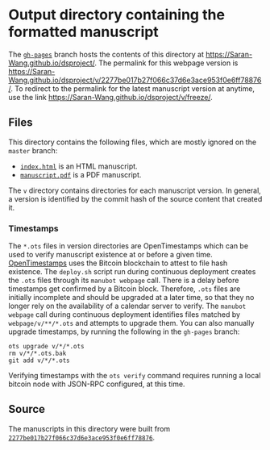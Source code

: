 # Output directory containing the formatted manuscript

The [`gh-pages`](https://github.com/Saran-Wang/dsproject/tree/gh-pages) branch hosts the contents of this directory at <https://Saran-Wang.github.io/dsproject/>.
The permalink for this webpage version is <https://Saran-Wang.github.io/dsproject/v/2277be017b27f066c37d6e3ace953f0e6ff78876/>.
To redirect to the permalink for the latest manuscript version at anytime, use the link <https://Saran-Wang.github.io/dsproject/v/freeze/>.

## Files

This directory contains the following files, which are mostly ignored on the `master` branch:

+ [`index.html`](index.html) is an HTML manuscript.
+ [`manuscript.pdf`](manuscript.pdf) is a PDF manuscript.

The `v` directory contains directories for each manuscript version.
In general, a version is identified by the commit hash of the source content that created it.

### Timestamps

The `*.ots` files in version directories are OpenTimestamps which can be used to verify manuscript existence at or before a given time.
[OpenTimestamps](https://opentimestamps.org/) uses the Bitcoin blockchain to attest to file hash existence.
The `deploy.sh` script run during continuous deployment creates the `.ots` files through its `manubot webpage` call.
There is a delay before timestamps get confirmed by a Bitcoin block.
Therefore, `.ots` files are initially incomplete and should be upgraded at a later time, so that they no longer rely on the availability of a calendar server to verify.
The `manubot webpage` call during continuous deployment identifies files matched by `webpage/v/**/*.ots` and attempts to upgrade them.
You can also manually upgrade timestamps, by running the following in the `gh-pages` branch:

```shell
ots upgrade v/*/*.ots
rm v/*/*.ots.bak
git add v/*/*.ots
```

Verifying timestamps with the `ots verify` command requires running a local bitcoin node with JSON-RPC configured, at this time.

## Source

The manuscripts in this directory were built from
[`2277be017b27f066c37d6e3ace953f0e6ff78876`](https://github.com/Saran-Wang/dsproject/commit/2277be017b27f066c37d6e3ace953f0e6ff78876).
